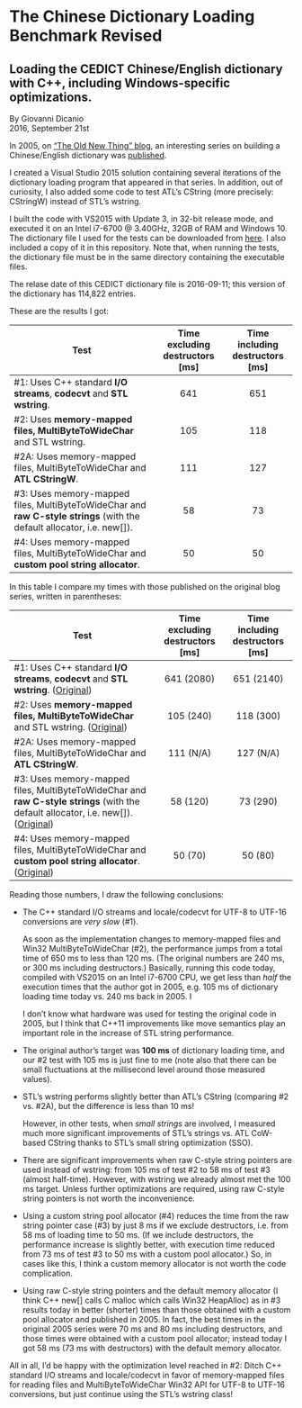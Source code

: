 # The Chinese Dictionary Loading Benchmark Revised

## Loading the CEDICT Chinese/English dictionary with C++, including Windows-specific optimizations.

By Giovanni Dicanio  
2016, September 21st

In 2005, on [“The Old New Thing” blog](https://blogs.msdn.microsoft.com/oldnewthing/), an interesting series on building a Chinese/English dictionary was [published](https://blogs.msdn.microsoft.com/oldnewthing/20050510-55/?p=35673).

I created a Visual Studio 2015 solution containing several iterations of the dictionary loading program that appeared in that series. In addition, out of curiosity, I also added some code to test ATL’s CString (more precisely: CStringW) instead of STL’s wstring.

I built the code with VS2015 with Update 3, in 32-bit release mode, and executed it on an Intel i7-6700 @ 3.40GHz, 32GB of RAM and Windows 10.
The dictionary file I used for the tests can be downloaded from [here](http://www.mdbg.net/chindict/chindict.php?page=cc-cedict). I also included a copy of it in this repository. Note that, when running the tests, the dictionary file must be in the same directory containing the executable files.

The relase date of this CEDICT dictionary file is 2016-09-11; this version of the dictionary has 114,822 entries.

These are the results I got:

| Test  | Time excluding destructors [ms] | Time including destructors [ms] |
| ----- |:-------------------------------:|:-------------------------------:|
| #1: Uses C++ standard **I/O streams**, **codecvt** and **STL wstring**. | 641 | 651 |
| #2: Uses **memory-mapped files, MultiByteToWideChar** and STL wstring. | 105 | 118 |
| #2A: Uses memory-mapped files, MultiByteToWideChar and **ATL CStringW**. | 111 | 127 |
| #3: Uses memory-mapped files, MultiByteToWideChar and **raw C-style strings** (with the default allocator, i.e. new[]). | 58 | 73 |
| #4: Uses memory-mapped files, MultiByteToWideChar and **custom pool string allocator**. | 50 | 50 |

In this table I compare my times with those published on the original blog series, written in parentheses:

| Test  | Time excluding destructors [ms] | Time including destructors [ms] |
| ----- |:----------------------------------------------------:|:----------------------------------------------------:|
| #1: Uses C++ standard **I/O streams**, **codecvt** and **STL wstring**. ([Original](https://blogs.msdn.microsoft.com/oldnewthing/20050510-55/?p=35673)) | 641 (2080) | 651 (2140) |
| #2: Uses **memory-mapped files, MultiByteToWideChar** and STL wstring. ([Original](https://blogs.msdn.microsoft.com/oldnewthing/20050516-30/?p=35633)) | 105 (240) | 118 (300) |
| #2A: Uses memory-mapped files, MultiByteToWideChar and **ATL CStringW**. | 111 (N/A) | 127 (N/A) |
| #3: Uses memory-mapped files, MultiByteToWideChar and **raw C-style strings** (with the default allocator, i.e. new[]). ([Original](https://blogs.msdn.microsoft.com/oldnewthing/20050518-42/?p=35613)) | 58 (120) | 73 (290) |
| #4: Uses memory-mapped files, MultiByteToWideChar and **custom pool string allocator**. ([Original](https://blogs.msdn.microsoft.com/oldnewthing/20050519-00/?p=35603)) | 50 (70) | 50 (80) |

Reading those numbers, I draw the following conclusions:

* The C++ standard I/O streams and locale/codecvt for UTF-8 to UTF-16 conversions are _very slow_ (#1). 

  As soon as the implementation changes to memory-mapped files and Win32 MultiByteToWideChar (#2), the performance jumps from a total time of 650 ms to less than 120 ms. (The original numbers are 240 ms, or 300 ms including destructors.) Basically, running this code today, compiled with VS2015 on an Intel i7-6700 CPU, we get less than _half_ the execution times that the author got in 2005, e.g. 105 ms of dictionary loading time today vs. 240 ms back in 2005. I
  
  I don’t know what hardware was used for testing the original code in 2005, but I think that C++11 improvements like move semantics play an important role in the increase of STL string performance.
  
* The original author’s target was **100 ms** of dictionary loading time, and our #2 test with 105 ms is just fine to me (note also that there can be small fluctuations at the millisecond level around those measured values).

* STL’s wstring performs slightly better than ATL’s CString (comparing #2 vs. #2A), but the difference is less than 10 ms!

  However, in other tests, when _small strings_ are involved, I measured much more significant improvements of STL’s strings vs. ATL CoW-based CString thanks to STL’s small string optimization (SSO).
  
* There are significant improvements when raw C-style string pointers are used instead of wstring: from 105 ms of test #2 to 58 ms of test #3 (almost half-time). However, with wstring we already almost met the 100 ms target. Unless further optimizations are required, using raw C-style string pointers is not worth the inconvenience.

* Using a custom string pool allocator (#4) reduces the time from the raw string pointer case (#3) by just 8 ms if we exclude destructors, i.e. from 58 ms of loading time to 50 ms. (If we include destructors, the performance increase is slightly better, with execution time reduced from 73 ms of test #3 to 50 ms with a custom pool allocator.) So, in cases like this, I think a custom memory allocator is not worth the code complication.

*	Using raw C-style string pointers and the default memory allocator (I think C++ new[] calls C malloc which calls Win32 HeapAlloc) as in #3 results today in better (shorter) times than those obtained with a custom pool allocator and published in 2005. In fact, the best times in the original 2005 series were 70 ms and 80 ms including destructors, and those times were obtained with a custom pool allocator; instead today I got 58 ms (73 ms with destructors) with the default memory allocator.

All in all, I’d be happy with the optimization level reached in #2: Ditch C++ standard I/O streams and locale/codecvt in favor of memory-mapped files for reading files and MultiByteToWideChar Win32 API for UTF-8 to UTF-16 conversions, but just continue using the STL’s wstring class!
